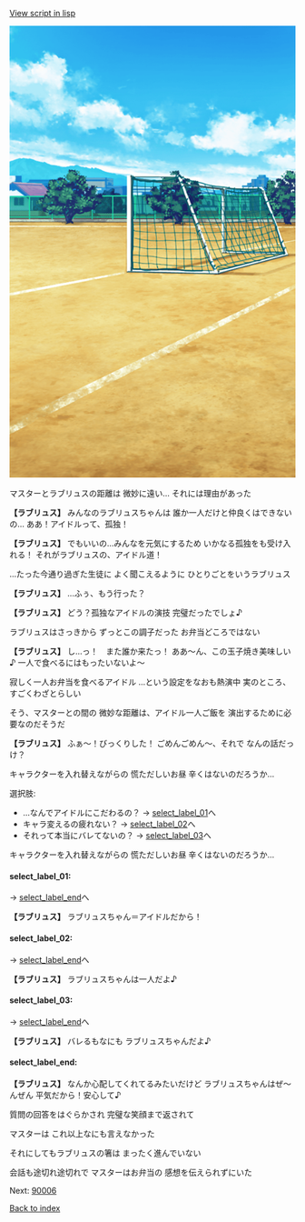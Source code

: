 [View script in lisp](../scripts/20035202.txt)

![Schoolyard_daytime.png](../images/backgrounds/Schoolyard_daytime.png)

マスターとラブリュスの距離は
微妙に遠い…
それには理由があった

**【ラブリュス】**
みんなのラブリュスちゃんは
誰か一人だけと仲良くはできないの…
ああ！アイドルって、孤独！

**【ラブリュス】**
でもいいの…みんなを元気にするため
いかなる孤独をも受け入れる！
それがラブリュスの、アイドル道！

…たった今通り過ぎた生徒に
よく聞こえるように
ひとりごとをいうラブリュス

**【ラブリュス】**
…ふぅ、もう行った？

**【ラブリュス】**
どう？孤独なアイドルの演技
完璧だったでしょ♪

ラブリュスはさっきから
ずっとこの調子だった
お弁当どころではない

**【ラブリュス】**
し…っ！　また誰か来たっ！
ああ～ん、この玉子焼き美味しい♪
一人で食べるにはもったいないよ～

寂しく一人お弁当を食べるアイドル
…という設定をなおも熱演中
実のところ、すごくわざとらしい

そう、マスターとの間の
微妙な距離は、アイドル一人ご飯を
演出するために必要なのだそうだ

**【ラブリュス】**
ふぁ～！びっくりした！
ごめんごめん～、それで
なんの話だっけ？

キャラクターを入れ替えながらの
慌ただしいお昼
辛くはないのだろうか…

選択肢:
- …なんでアイドルにこだわるの？ → [select_label_01](#select_label_01)へ
- キャラ変えるの疲れない？ → [select_label_02](#select_label_02)へ
- それって本当にバレてないの？ → [select_label_03](#select_label_03)へ

キャラクターを入れ替えながらの
慌ただしいお昼
辛くはないのだろうか…

#### select_label_01:
 → [select_label_end](#select_label_end)へ

**【ラブリュス】**
ラブリュスちゃん＝アイドルだから！

#### select_label_02:
 → [select_label_end](#select_label_end)へ

**【ラブリュス】**
ラブリュスちゃんは一人だよ♪

#### select_label_03:
 → [select_label_end](#select_label_end)へ

**【ラブリュス】**
バレるもなにも
ラブリュスちゃんだよ♪

#### select_label_end:

**【ラブリュス】**
なんか心配してくれてるみたいだけど
ラブリュスちゃんはぜ～んぜん
平気だから！安心して♪

質問の回答をはぐらかされ
完璧な笑顔まで返されて

マスターは
これ以上なにも言えなかった

それにしてもラブリュスの箸は
まったく進んでいない

会話も途切れ途切れで
マスターはお弁当の
感想を伝えられずにいた

Next: [90006](90006.md)

[Back to index](index.md)
